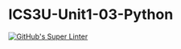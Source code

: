 # ICS3U-Unit1-03-Python

[![GitHub's Super Linter](https://github.com/michael-clermont1/ICS3U-Unit1-03-Python/workflows/GitHub's%20Super%20Linter/badge.svg)](https://github.com/michael-clermont1/ICS3U-Unit1-03-Python/actions)
